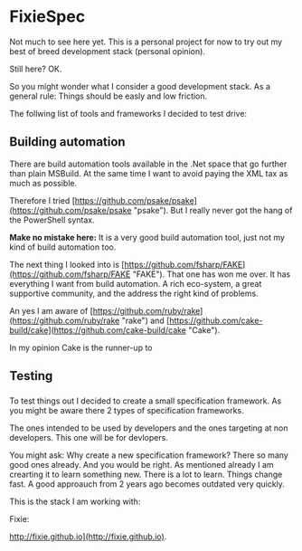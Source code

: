 # FixieSpec #

Not much to see here yet.
This is a personal project for now to try out my best of breed development stack (personal opinion).

Still here? OK.

So you might wonder what I consider a good development stack.
As a general rule: Things should be easly and low friction.

The follwing list of tools and frameworks I decided to test drive:

## Building automation ##
There are build automation tools available in the .Net space that go further than plain MSBuild.
At the same time I want to avoid paying the XML tax as much as possible.

Therefore I tried [https://github.com/psake/psake](https://github.com/psake/psake "psake").
But I really never got the hang of the PowerShell syntax.

**Make no mistake here:** It is a very good build automation tool, just not my kind of build automation too.

The next thing I looked into is [https://github.com/fsharp/FAKE](https://github.com/fsharp/FAKE "FAKE").
That one has won me over. It has everything I want from build automation.
A rich eco-system, a great supportive community, and the address the right kind of problems.

An yes I am aware of [https://github.com/ruby/rake](https://github.com/ruby/rake "rake") and [https://github.com/cake-build/cake](https://github.com/cake-build/cake "Cake").

In my opinion Cake is the runner-up to 

## Testing ##

###  ###

To test things out I decided to create a small specification framework.
As you might be aware there 2 types of specification frameworks.

The ones intended to be used by developers and the ones targeting at non developers.
This one will be for devlopers.

You might ask: Why create a new specification framework?
There so many good ones already. And you would be right.
As mentioned already I am crearting it to learn something new.
There is a lot to learn. Things change fast. A good approauch from 2 years ago becomes outdated very quickly.

This is the stack I am working with:

Fixie:

http://fixie.github.io](http://fixie.github.io).
